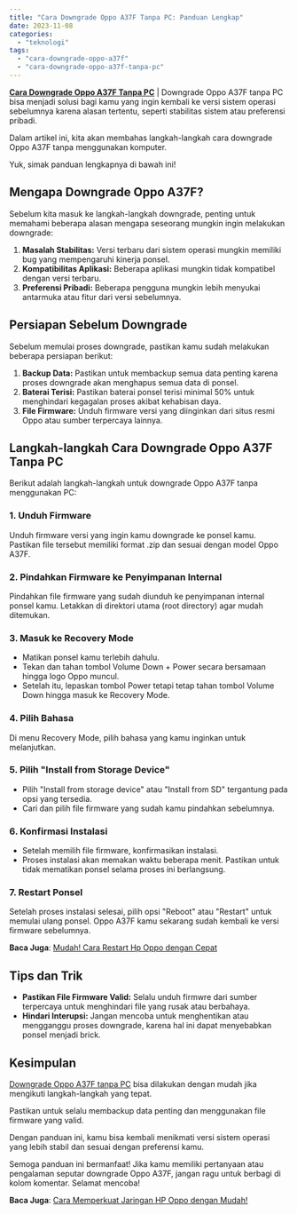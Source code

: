 ```yaml
---
title: "Cara Downgrade Oppo A37F Tanpa PC: Panduan Lengkap"
date: 2023-11-08
categories: 
  - "teknologi"
tags: 
  - "cara-downgrade-oppo-a37f"
  - "cara-downgrade-oppo-a37f-tanpa-pc"
---
```


[**Cara Downgrade Oppo A37F Tanpa PC**](https://ajiekusumadhany.com/cara-downgrade-oppo-a37f-tanpa-pc/) | Downgrade Oppo A37F tanpa PC bisa menjadi solusi bagi kamu yang ingin kembali ke versi sistem operasi sebelumnya karena alasan tertentu, seperti stabilitas sistem atau preferensi pribadi.

Dalam artikel ini, kita akan membahas langkah-langkah cara downgrade Oppo A37F tanpa menggunakan komputer.

Yuk, simak panduan lengkapnya di bawah ini!

## Mengapa Downgrade Oppo A37F?

Sebelum kita masuk ke langkah-langkah downgrade, penting untuk memahami beberapa alasan mengapa seseorang mungkin ingin melakukan downgrade:

1. **Masalah Stabilitas:** Versi terbaru dari sistem operasi mungkin memiliki bug yang mempengaruhi kinerja ponsel.
2. **Kompatibilitas Aplikasi:** Beberapa aplikasi mungkin tidak kompatibel dengan versi terbaru.
3. **Preferensi Pribadi:** Beberapa pengguna mungkin lebih menyukai antarmuka atau fitur dari versi sebelumnya.

## Persiapan Sebelum Downgrade

Sebelum memulai proses downgrade, pastikan kamu sudah melakukan beberapa persiapan berikut:

1. **Backup Data:** Pastikan untuk membackup semua data penting karena proses downgrade akan menghapus semua data di ponsel.
2. **Baterai Terisi:** Pastikan baterai ponsel terisi minimal 50% untuk menghindari kegagalan proses akibat kehabisan daya.
3. **File Firmware:** Unduh firmware versi yang diinginkan dari situs resmi Oppo atau sumber terpercaya lainnya.

## Langkah-langkah Cara Downgrade Oppo A37F Tanpa PC

Berikut adalah langkah-langkah untuk downgrade Oppo A37F tanpa menggunakan PC:

### 1\. Unduh Firmware

Unduh firmware versi yang ingin kamu downgrade ke ponsel kamu. Pastikan file tersebut memiliki format .zip dan sesuai dengan model Oppo A37F.

### 2\. Pindahkan Firmware ke Penyimpanan Internal

Pindahkan file firmware yang sudah diunduh ke penyimpanan internal ponsel kamu. Letakkan di direktori utama (root directory) agar mudah ditemukan.

### 3\. Masuk ke Recovery Mode

- Matikan ponsel kamu terlebih dahulu.
- Tekan dan tahan tombol Volume Down + Power secara bersamaan hingga logo Oppo muncul.
- Setelah itu, lepaskan tombol Power tetapi tetap tahan tombol Volume Down hingga masuk ke Recovery Mode.

### 4\. Pilih Bahasa

Di menu Recovery Mode, pilih bahasa yang kamu inginkan untuk melanjutkan.

### 5\. Pilih "Install from Storage Device"

- Pilih "Install from storage device" atau "Install from SD" tergantung pada opsi yang tersedia.
- Cari dan pilih file firmware yang sudah kamu pindahkan sebelumnya.

### 6\. Konfirmasi Instalasi

- Setelah memilih file firmware, konfirmasikan instalasi.
- Proses instalasi akan memakan waktu beberapa menit. Pastikan untuk tidak mematikan ponsel selama proses ini berlangsung.

### 7\. Restart Ponsel

Setelah proses instalasi selesai, pilih opsi "Reboot" atau "Restart" untuk memulai ulang ponsel. Oppo A37F kamu sekarang sudah kembali ke versi firmware sebelumnya.

**Baca Juga**: [Mudah! Cara Restart Hp Oppo dengan Cepat](https://ajiekusumadhany.com/cara-restart-oppo-a57/)

## Tips dan Trik

- **Pastikan File Firmware Valid:** Selalu unduh firmwre dari sumber terpercaya untuk menghindari file yang rusak atau berbahaya.
- **Hindari Interupsi:** Jangan mencoba untuk menghentikan atau mengganggu proses downgrade, karena hal ini dapat menyebabkan ponsel menjadi brick.

## Kesimpulan

[Downgrade Oppo A37F tanpa PC](https://ajiekusumadhany.com/cara-downgrade-oppo-a37f-tanpa-pc/) bisa dilakukan dengan mudah jika mengikuti langkah-langkah yang tepat.

Pastikan untuk selalu membackup data penting dan menggunakan file firmware yang valid.

Dengan panduan ini, kamu bisa kembali menikmati versi sistem operasi yang lebih stabil dan sesuai dengan preferensi kamu.

Semoga panduan ini bermanfaat! Jika kamu memiliki pertanyaan atau pengalaman seputar downgrade Oppo A37F, jangan ragu untuk berbagi di kolom komentar. Selamat mencoba!

**Baca Juga**: [Cara Memperkuat Jaringan HP Oppo dengan Mudah!](https://ajiekusumadhany.com/cara-memperkuat-jaringan-hp-oppo/)
